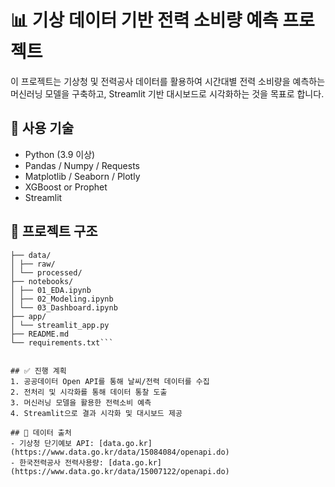 # 📊 기상 데이터 기반 전력 소비량 예측 프로젝트

이 프로젝트는 기상청 및 전력공사 데이터를 활용하여 시간대별 전력 소비량을 예측하는 머신러닝 모델을 구축하고, Streamlit 기반 대시보드로 시각화하는 것을 목표로 합니다.

## 🔧 사용 기술
- Python (3.9 이상)
- Pandas / Numpy / Requests
- Matplotlib / Seaborn / Plotly
- XGBoost or Prophet
- Streamlit

## 📁 프로젝트 구조
```weather-electricity-predict/
├── data/
│ ├── raw/
│ └── processed/
├── notebooks/
│ ├── 01_EDA.ipynb
│ ├── 02_Modeling.ipynb
│ └── 03_Dashboard.ipynb
├── app/
│ └── streamlit_app.py
├── README.md
└── requirements.txt```


## ✅ 진행 계획
1. 공공데이터 Open API를 통해 날씨/전력 데이터를 수집
2. 전처리 및 시각화를 통해 데이터 통찰 도출
3. 머신러닝 모델을 활용한 전력소비 예측
4. Streamlit으로 결과 시각화 및 대시보드 제공

## 📌 데이터 출처
- 기상청 단기예보 API: [data.go.kr](https://www.data.go.kr/data/15084084/openapi.do)
- 한국전력공사 전력사용량: [data.go.kr](https://www.data.go.kr/data/15007122/openapi.do)
